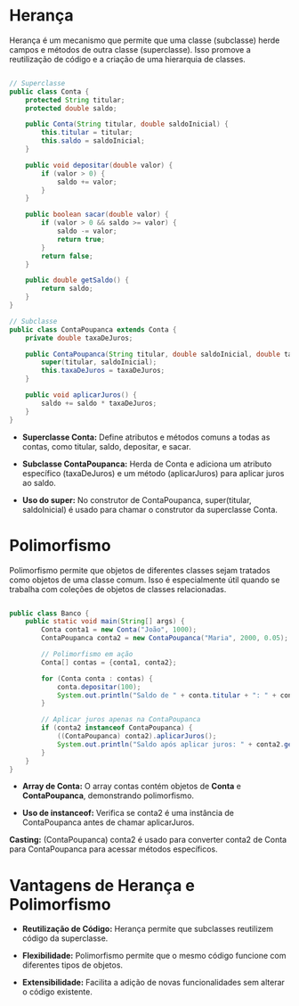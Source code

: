 # Herança

Herança é um mecanismo que permite que uma classe (subclasse) herde campos e métodos de outra classe (superclasse). Isso promove a reutilização de código e a criação de uma hierarquia de classes.

``` Java

// Superclasse
public class Conta {
    protected String titular;
    protected double saldo;

    public Conta(String titular, double saldoInicial) {
        this.titular = titular;
        this.saldo = saldoInicial;
    }

    public void depositar(double valor) {
        if (valor > 0) {
            saldo += valor;
        }
    }

    public boolean sacar(double valor) {
        if (valor > 0 && saldo >= valor) {
            saldo -= valor;
            return true;
        }
        return false;
    }

    public double getSaldo() {
        return saldo;
    }
}

// Subclasse
public class ContaPoupanca extends Conta {
    private double taxaDeJuros;

    public ContaPoupanca(String titular, double saldoInicial, double taxaDeJuros) {
        super(titular, saldoInicial);
        this.taxaDeJuros = taxaDeJuros;
    }

    public void aplicarJuros() {
        saldo += saldo * taxaDeJuros;
    }
}

```

- **Superclasse Conta:** Define atributos e métodos comuns a todas as contas, como titular, saldo, depositar, e sacar.

- **Subclasse ContaPoupanca:** Herda de Conta e adiciona um atributo específico (taxaDeJuros) e um método (aplicarJuros) para aplicar juros ao saldo.

- **Uso do super:** No construtor de ContaPoupanca, super(titular, saldoInicial) é usado para chamar o construtor da superclasse Conta.

# Polimorfismo

Polimorfismo permite que objetos de diferentes classes sejam tratados como objetos de uma classe comum. Isso é especialmente útil quando se trabalha com coleções de objetos de classes relacionadas.

``` Java

public class Banco {
    public static void main(String[] args) {
        Conta conta1 = new Conta("João", 1000);
        ContaPoupanca conta2 = new ContaPoupanca("Maria", 2000, 0.05);

        // Polimorfismo em ação
        Conta[] contas = {conta1, conta2};

        for (Conta conta : contas) {
            conta.depositar(100);
            System.out.println("Saldo de " + conta.titular + ": " + conta.getSaldo());
        }

        // Aplicar juros apenas na ContaPoupanca
        if (conta2 instanceof ContaPoupanca) {
            ((ContaPoupanca) conta2).aplicarJuros();
            System.out.println("Saldo após aplicar juros: " + conta2.getSaldo());
        }
    }
}

```

- **Array de Conta:** O array contas contém objetos de **Conta** e **ContaPoupanca**, demonstrando polimorfismo.

- **Uso de instanceof:** Verifica se conta2 é uma instância de ContaPoupanca antes de chamar aplicarJuros.

**Casting:** (ContaPoupanca) conta2 é usado para converter conta2 de Conta para ContaPoupanca para acessar métodos específicos.

# Vantagens de Herança e Polimorfismo

- **Reutilização de Código:** Herança permite que subclasses reutilizem código da superclasse.

- **Flexibilidade:** Polimorfismo permite que o mesmo código funcione com diferentes tipos de objetos.

- **Extensibilidade:** Facilita a adição de novas funcionalidades sem alterar o código existente.